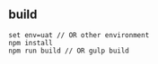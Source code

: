 build
---
    set env=uat // OR other environment
    npm install
    npm run build // OR gulp build
